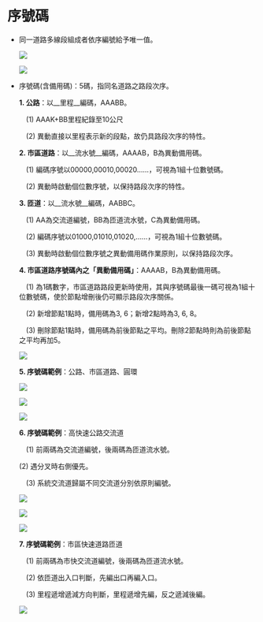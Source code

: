 # 序號碼

* 同一道路多線段組成者依序編號給予唯一值。

  ![](014-1.jpg)

  ![](014-2.jpg)

* 序號碼\(含備用碼\)：5碼，指同名道路之路段次序。

  __1. 公路__：以__里程__編碼，AAABB。

   \(1\) AAAK+BB里程紀錄至10公尺

   \(2\) 異動直接以里程表示新的段點，故仍具路段次序的特性。

  __2. 市區道路__：以__流水號__編碼，AAAAB，B為異動備用碼。

   \(1\) 編碼序號以00000,00010,00020……，可視為1組十位數號碼。

   \(2\) 異動時啟動個位數序號，以保持路段次序的特性。

  __3. 匝道__：以__流水號__編碼，AABBC。

   \(1\) AA為交流道編號，BB為匝道流水號，C為異動備用碼。

   \(2\) 編碼序號以01000,01010,01020,……，可視為1組十位數號碼。

   \(3\) 異動時啟動個位數序號之異動備用碼作業原則，以保持路段次序。

  __4. 市區道路序號碼內之「異動備用碼」__：AAAAB，B為異動備用碼。

   \(1\) 為1碼數字，市區道路路段更新時使用，其與序號碼最後一碼可視為1組十位數號碼，使於節點增刪後仍可顯示路段次序關係。

   \(2\) 新增節點1點時，備用碼為3, 6；新增2點時為3, 6, 8。

   \(3\) 刪除節點1點時，備用碼為前後節點之平均。刪除2節點時則為前後節點之平均再加5。

  ![](016-1.jpg)

  __5. 序號碼範例__：公路、市區道路、圓環

  ![](017-1.jpg)

  ![](017-2.jpg)

  ![](017-3.jpg)

  __6. 序號碼範例__：高快速公路交流道

   \(1\) 前兩碼為交流道編號，後兩碼為匝道流水號。
   
   \(2\) 遇分叉時右側優先。

   \(3\) 系統交流道歸屬不同交流道分別依原則編號。

  ![](018-1.jpg)

  ![](018-2.jpg)
  
  ![](018-3.jpg)

  __7. 序號碼範例__：市區快速道路匝道

   \(1\) 前兩碼為市快交流道編號，後兩碼為匝道流水號。

   \(2\) 依匝道出入口判斷，先編出口再編入口。

   \(3\) 里程遞增遞減方向判斷，里程遞增先編，反之遞減後編。

  ![](019-1.jpg)

